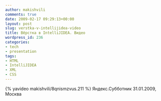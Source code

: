 ```yaml
---
author: makishvili
comments: true
date: 2009-02-17 09:29:13+00:00
layout: post
slug: verstka-v-intellijidea-video
title: Вёрстка в IntelliJIDEA. Видео
wordpress_id: 236
categories:
- tech
- presentation
tags:
- HTML
- IntelliJIDEA
- XML
- СSS
---
```


{% yavideo makishvili/8qnismzvus.211 %}
Яндекс.Субботник 31.01.2009, Москва

